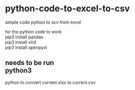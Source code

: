 # python-code-to-excel-to-csv
simple code python to scv from excel


for the python code to work<br>
pip3 install pandas<br>
pip3 install xlrd<br>
pip3 install openpyxl<br>

needs to be run<br>
python3
<br>
--------------
python to convert current.xlsx to current.csv
